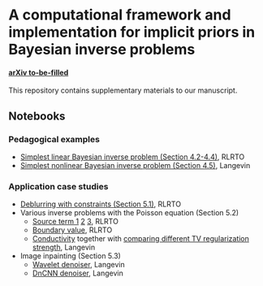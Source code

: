 # A computational framework and implementation for implicit priors in Bayesian inverse problems

#### [arXiv to-be-filled](https://arxiv.org/abs/xxxx)

This repository contains supplementary materials to our manuscript.

## Notebooks
### Pedagogical examples
- [Simplest linear Bayesian inverse problem (Section 4.2-4.4)](simplest_linear/simplest_linear.ipynb), RLRTO
- [Simplest nonlinear Bayesian inverse problem (Section 4.5)](simplest_nonlinear/simplest_nonlinear.ipynb), Langevin

### Application case studies
- [Deblurring with constraints (Section 5.1)](deblurring/staircase.ipynb), RLRTO
- Various inverse problems with the Poisson equation (Section 5.2)
  - [Source term 1](pde_source/source_1d_03.ipynb) [2](pde_source/source_1d_1.ipynb) [3](pde_source/source_1d_3.ipynb), RLRTO
  - [Boundary value](pde_boundary_value/boundary_value_2d.ipynb), RLRTO
  - [Conductivity](pde_myula/Poisson_2D_MYULA_Part1.ipynb) together with [comparing different TV regularization strength](pde_myula/Poisson_2D_MYULA_Part2.ipynb), Langevin
- Image inpainting (Section 5.3)
  - [Wavelet denoiser](inpainting/inpainting_wavelet.ipynb), Langevin
  - [DnCNN denoiser](inpainting/inpainting.ipynb), Langevin
